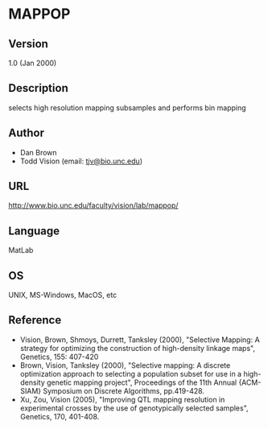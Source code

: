 # MAPPOP

## Version
1.0 (Jan 2000)

## Description
selects high resolution mapping subsamples and performs bin mapping

## Author
* Dan Brown
* Todd Vision (email: tjv@bio.unc.edu)

## URL
http://www.bio.unc.edu/faculty/vision/lab/mappop/

## Language
MatLab

## OS
UNIX, MS-Windows, MacOS, etc

## Reference
* Vision, Brown, Shmoys, Durrett, Tanksley (2000), "Selective Mapping: A strategy for optimizing the construction of high-density linkage maps", Genetics, 155: 407-420
* Brown, Vision, Tanksley (2000), "Selective mapping: A discrete optimization approach to selecting a population subset for use in a high-density genetic mapping project", Proceedings of the 11th Annual {ACM-SIAM} Symposium on Discrete Algorithms, pp.419-428.
* Xu, Zou, Vision (2005), "Improving QTL mapping resolution in experimental crosses by the use of genotypically selected samples", Genetics, 170, 401-408.